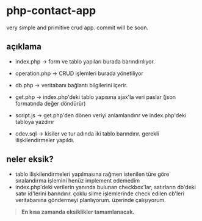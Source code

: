 # php-contact-app

very simple and primitive crud app. commit will be soon.


## açıklama

 - index.php -> form ve tablo yapıları burada barındırılıyor.

 - operation.php -> CRUD işlemleri burada yönetiliyor

 - db.php -> veritabanı bağlantı bilgilerini içerir.
   
 - get.php -> index.php'deki tablo yapısına ajax'la veri paslar (json   
   formatında değer döndürür)

 - script.js -> get.php'den dönen veriyi anlamlandırır ve index.php'deki
   tabloya yazdırır

 - odev.sql -> kisiler ve tur adında iki tablo barındırır. gerekli   
   ilişkilendirmeler yapıldı.


## neler eksik?

 - tablo ilişkilendirmeleri yapılmasına rağmen istenilen türe göre
   sıralandırma işlemini henüz implement edemedim
 - index.php'deki verilerin yanında bulunan checkbox'lar, satırların
   db'deki satır id'lerini barındırır. çoklu silme işlemlerinde check
   edilen cb'leri veritabanına göndermeyi planlıyorum. üzerinde
   çalışıyorum.
 

> **En kısa zamanda eksiklikler tamamlanacak.** 

